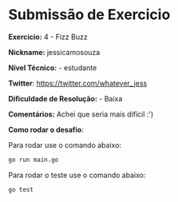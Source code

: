 # Submissão de Exercicio

**Exercicio:** 4 - Fizz Buzz

**Nickname:** jessicamosouza

**Nível Técnico:** - estudante

**Twitter**: https://twitter.com/whatever_jess

**Dificuldade de Resolução:** - Baixa 

**Comentários:** Achei que seria mais difícil :') 

**Como rodar o desafio**: 

Para rodar use o comando abaixo: 
```bash
go run main.go
```

Para rodar o teste use o comando abaixo: 
```bash
go test
```